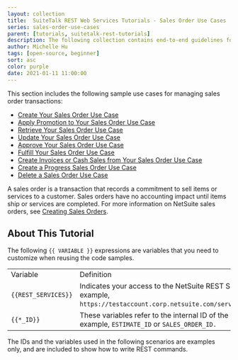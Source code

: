 ```yaml
---
layout: collection
title:  SuiteTalk REST Web Services Tutorials - Sales Order Use Cases
series: sales-order-use-cases
parent: [tutorials, suitetalk-rest-tutorials]
description: The following collection contains end-to-end guidelines for sales order use cases.
author: Michelle Hu
tags: [open-source, beginner]
sort: asc
color: purple
date: 2021-01-11 11:00:00
---
```


This section includes the following sample use cases for managing sales order transactions:

*  [Create Your Sales Order Use Case](case-1-create-your-sales-order)
*  [Apply Promotion to Your Sales Order Use Case](case-2-apply-promotion-to-sales-order)
*  [Retrieve Your Sales Order Use Case](case-3-retrieve-sales-order)
*  [Update Your Sales Order Use Case](case-4-update-sales-order)
*  [Approve Your Sales Order Use Case](case-5-approve-sales-order)
*  [Fulfill Your Sales Order Use Case](case-6-fulfill-sales-order)
*  [Create Invoices or Cash Sales from Your Sales Order Use Case](case-7-create-invoice-or-cash-sales-from-sales-order)
*  [Create a Progress Sales Order Use Case](case-8-create-progress-sales-order)
*  [Delete a Sales Order Use Case](case-9-delete-sales-order)

A sales order is a transaction that records a commitment to sell items or services to a customer. Sales orders have no accounting impact until items ship or services are completed. For more information on NetSuite sales orders, see [Creating Sales Orders](https://docs.oracle.com/en/cloud/saas/netsuite/ns-online-help/section_N1216500.html).

## About This Tutorial

The following <!-- {% raw %} --> `{{ VARIABLE }}` <!-- {% endraw %} --> expressions are variables that you need to customize when reusing the code samples.

<table>
  <tbody>
    <tr>
      <td> Variable </td>
      <td> Definition </td>
    </tr>
    <tr>
      <td><!-- {% raw %} --><code>{{REST_SERVICES}}</code><!-- {% endraw %} --></td>
      <td> Indicates your access to the NetSuite REST Service (for example, <code>https://testaccount.corp.netsuite.com/services/rest</code>). </td>
    </tr>
    <tr>
      <td><!-- {% raw %} --><code>{{*_ID}}</code><!-- {% endraw %} --></td>
      <td> These variables refer to the internal ID of the record. For example, <code>ESTIMATE_ID</code> or <code>SALES_ORDER_ID.</code> </td>
    </tr>
  </tbody>
</table>

The IDs and the variables used in the following scenarios are examples only, and are included to show how to write REST commands.